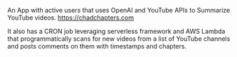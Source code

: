 An App with active users that uses OpenAI and YouTube APIs to Summarize YouTube videos.
https://chadchapters.com

It also has a CRON job leveraging serverless framework and AWS Lambda that programmatically scans for new videos from a list of YouTube channels and posts comments on them with timestamps and chapters.

